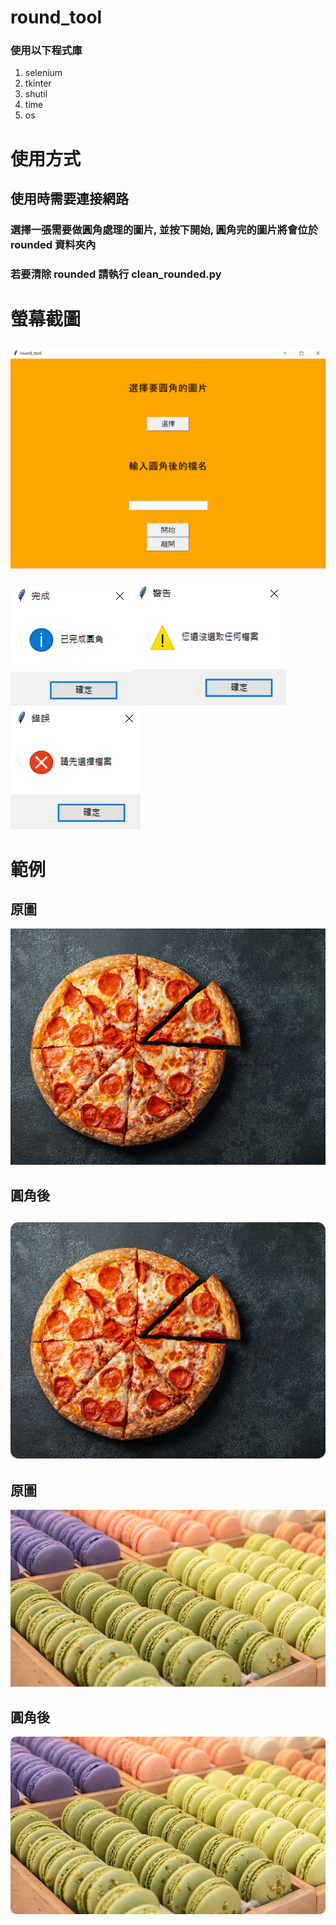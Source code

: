 # round_tool
### 使用以下程式庫
1. selenium
2. tkinter
3. shutil
4. time
5. os
# 使用方式
## 使用時需要連接網路
### 選擇一張需要做圓角處理的圖片, 並按下開始, 圓角完的圖片將會位於 rounded 資料夾內
### 若要清除 rounded 請執行 clean_rounded.py
# 螢幕截圖
![Alt text](pic/1.png)
---
![Alt text](pic/2.png)![Alt text](pic/4.png)![Alt text](pic/3.png)
# 範例
## 原圖
![Alt text](pic/pizza-o.jpg)
## 圓角後
![Alt text](pic/pizza.jpg)
---
## 原圖
![Alt text](pic/cookie-o.jpg)
## 圓角後
![Alt text](pic/cookie.jpg)
